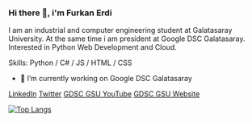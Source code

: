 ### Hi there 👋, i'm Furkan Erdi

I am an industrial and computer engineering student at Galatasaray University. At the same time i am president at Google DSC Galatasaray. Interested in Python Web Development and Cloud.

Skills: Python / C# / JS / HTML / CSS

- 🔭 I’m currently working on Google DSC Galatasaray 


[LinkedIn](https://www.linkedin.com/in/furkanerdi/)
[Twitter](https://twitter.com/erdthebard)
[GDSC GSU YouTube](https://www.youtube.com/channel/gdscgalatasaray)
[GDSC GSU Website](https://www.gdscgalatasaray.com)  

[![Top Langs](https://github-readme-stats.vercel.app/api/top-langs/?username=helizac)](https://github.com/anuraghazra/github-readme-stats)
